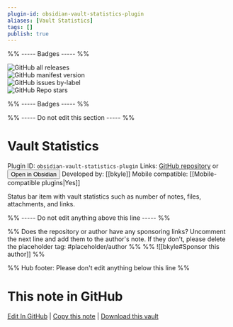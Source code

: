 ```yaml
---
plugin-id: obsidian-vault-statistics-plugin
aliases: [Vault Statistics]
tags: []
publish: true
---
```


%% ----- Badges ----- %%

![GitHub all releases](https://img.shields.io/github/downloads/bkyle/obsidian-vault-statistics-plugin/total?color=573E7A&logo=github&style=for-the-badge)  
![GitHub manifest version](https://img.shields.io/github/manifest-json/v/bkyle/obsidian-vault-statistics-plugin?color=573E7A&logo=github&style=for-the-badge)  
![GitHub issues by-label](https://img.shields.io/github/issues/bkyle/obsidian-vault-statistics-plugin/help%20wanted?color=573E7A&logo=github&style=for-the-badge)  
![GitHub Repo stars](https://img.shields.io/github/stars/bkyle/obsidian-vault-statistics-plugin?color=573E7A&logo=github&style=for-the-badge)

%% ----- Badges ----- %%

%% ----- Do not edit this section ----- %%

# Vault Statistics

Plugin ID: `obsidian-vault-statistics-plugin`
Links: [GitHub repository](https://github.com/bkyle/obsidian-vault-statistics-plugin) or [<button id=HH>Open in Obsidian</button>](obsidian://show-plugin?id=obsidian-vault-statistics-plugin)
Developed by: [[bkyle]]
Mobile compatible: [[Mobile-compatible plugins|Yes]]

Status bar item with vault statistics such as number of notes, files, attachments, and links.

%% ----- Do not edit anything above this line ----- %%

%% Does the repository or author have any sponsoring links? Uncomment the next line and add them to the author's note. If they don't, please delete the placeholder tag: #placeholder/author %%
%% ![[bkyle#Sponsor this author]] %%

%% Hub footer: Please don't edit anything below this line %%

# This note in GitHub

<span class="git-footer">[Edit In GitHub](https://github.dev/obsidian-community/obsidian-hub/blob/main/02%20-%20Community%20Expansions/02.05%20All%20Community%20Expansions/Plugins/obsidian-vault-statistics-plugin.md "git-hub-edit-note") | [Copy this note](https://raw.githubusercontent.com/obsidian-community/obsidian-hub/main/02%20-%20Community%20Expansions/02.05%20All%20Community%20Expansions/Plugins/obsidian-vault-statistics-plugin.md "git-hub-copy-note") | [Download this vault](https://github.com/obsidian-community/obsidian-hub/archive/refs/heads/main.zip "git-hub-download-vault") </span>
